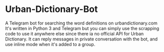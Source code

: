 # Urban-Dictionary-Bot
A Telegram bot for searching the word definitions on urbandictionary.com
It's written in Python 3 and Telegram but you can simply use the scrapping code to use it anywhere else since there ia no official API for Urban Dictionary.
It can reply messages in private conversation with the bot, and use inline mode when it's added to a group.
